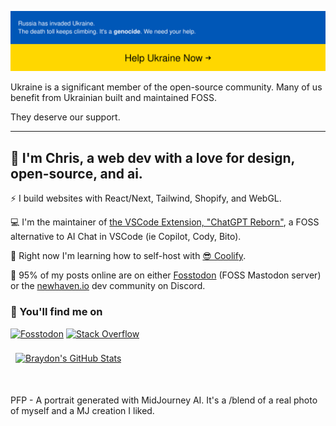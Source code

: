 [![Stand with Ukraine](https://raw.githubusercontent.com/vshymanskyy/StandWithUkraine/main/banner2-direct.svg)](https://vshymanskyy.github.io/StandWithUkraine)

Ukraine is a significant member of the open-source community. Many of us benefit from Ukrainian built and maintained FOSS.

They deserve our support.

----

## 🧋 I'm Chris, a web dev with a love for design, open-source, and ai.

⚡ I build websites with React/Next, Tailwind, Shopify, and WebGL.

💻 I'm the maintainer of [the VSCode Extension, "ChatGPT Reborn"](https://github.com/christopher-hayes/ask-ai), a FOSS alternative to AI Chat in VSCode (ie Copilot, Cody, Bito).

🌱 Right now I'm learning how to self-host with [😎 Coolify](https://coolify.io/).

💬 95% of my posts online are on either [Fosstodon](https://fosstodon.org) (FOSS Mastodon server) or the [newhaven.io](https://newhaven.io) dev community on Discord.

### 🤵 You'll find me on

[![Fosstodon](https://img.shields.io/badge/Mastodon-6364FF?style=for-the-badge&message=Fosstodon&color=6364FF&logo=Mastodon&logoColor=white)](https://fosstodon.org/@chris_hayes)
[![Stack Overflow](https://img.shields.io/static/v1?style=for-the-badge&message=Stack+Overflow&color=F58025&logo=Stack+Overflow&logoColor=FFFFFF&label=)](https://stackoverflow.com/users/2096769/chris-hayes)

<a href="https://github.com/christopher-hayes">
  <img align="center" style="margin:0.5rem" src="https://github-readme-stats.vercel.app/api?username=christopher-hayes&show_icons=true&count_private=true&theme=gruvbox" alt="Braydon's GitHub Stats" />
</a>

<span style="display:block;height:1em"></span>

PFP - A portrait generated with MidJourney AI. It's a /blend of a real photo of myself and a MJ creation I liked.

